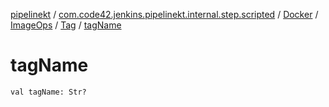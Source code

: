 [pipelinekt](../../../../index.md) / [com.code42.jenkins.pipelinekt.internal.step.scripted](../../../index.md) / [Docker](../../index.md) / [ImageOps](../index.md) / [Tag](index.md) / [tagName](./tag-name.md)

# tagName

`val tagName: Str?`